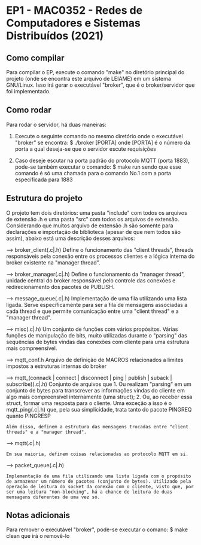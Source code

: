 # EP1 - MAC0352 - Redes de Computadores e Sistemas Distribuídos (2021)

## Como compilar

Para compilar o EP, execute o comando "make" no diretório principal do projeto (onde se encontra este arquivo de LEIAME) em um sistema GNU/Linux. Isso irá gerar o executável "broker", que é o broker/servidor que foi implementado.

## Como rodar

Para rodar o servidor, há duas maneiras:

1. Execute o seguinte comando no mesmo diretório onde o executável "broker" se encontra:
    $ ./broker [PORTA]
onde [PORTA] é o número da porta a qual deseja-se   que o servidor escute requisições

2. Caso deseje escutar na porta padrão do protocolo MQTT (porta 1883), pode-se também executar o comando:
    $ make run
sendo que esse comando é só uma chamada para o comando No.1 com a porta especificada para 1883


## Estrutura do projeto

O projeto tem dois diretórios: uma pasta "include" com todos os arquivos de extensão .h e uma pasta "src" com todos os arquivos de extensão. Considerando que muitos arquivo de extensão .h são somente para declarações e importação de biblioteca (apesar de que nem todos são assim), abaixo está uma descrição desses arquivos:

--> broker_client(.c|.h)
    Define o funcionamento das "client threads", threads responsáveis pela conexão entre os processos clientes e a lógica interna do broker existente na "manager thread".

--> broker_manager(.c|.h)
    Define o funcionamento da "manager thread", unidade central do broker responsável pelo controle das conexões e redirecionamento dos pacotes de PUBLISH.

--> message_queue(.c|.h)
    Implementação de uma fila utilizando uma lista ligada. Serve especificamente para ser a fila de mensagens associadas a cada thread e que permite comunicação entre uma "client thread" e a "manager thread".

--> misc(.c|.h)
    Um conjunto de funções com vários propósitos. Várias funções de manipulação de bits, muito utilizadas durante o "parsing" das sequências de bytes vindas das conexões com cliente para uma estrutura mais compreensível.

--> mqtt_conf.h
    Arquivo de definição de MACROS relacionados a limites impostos a estruturas internas do broker

--> mqtt_(connack | connect | disconnect | ping | publish | suback | subscribe)(.c|.h)
    Conjunto de arquivos que
        1. Ou realizam "parsing" em um conjunto de bytes para transcrever as informações vindas do cliente em algo mais compreensível internamente (uma struct);
        2. Ou, ao receber essa struct, formar uma resposta para o cliente.
    Uma exceção a isso é o mqtt_ping(.c|.h) que, pela sua simplicidade, trata tanto do pacote PINGREQ quanto PINGRESP

    Além disso, definem a estrutura das mensagens trocadas entre "client threads" e a "manager thread".

--> mqtt(.c|.h)

    Em sua maioria, definem coisas relacionadas ao protocolo MQTT em si.

--> packet_queue(.c|.h)

    Implementação de uma fila utilizando uma lista ligada com o propósito de armazenar um número de pacotes (conjunto de bytes). Utilizado pela operação de leitura do socket da conexão com o cliente, visto que, por ser uma leitura "non-blocking", há a chance de leitura de duas mensagens diferentes de uma vez só.

## Notas adicionais

Para remover o executável "broker", pode-se executar o comano:
    $ make clean
que irá o removê-lo

